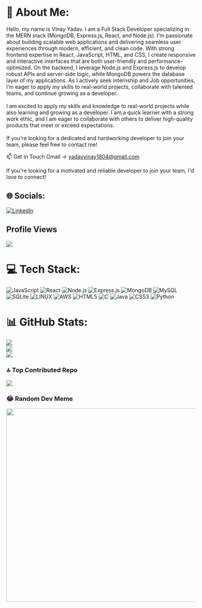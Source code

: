 # 💫 About Me:
Hello, my name is Vinay Yadav. I am a Full Stack Developer specializing in the MERN stack (MongoDB, Express.js, React, and Node.js). I’m passionate about building scalable web applications and delivering seamless user experiences through modern, efficient, and clean code.
With strong frontend expertise in React, JavaScript, HTML, and CSS, I create responsive and interactive interfaces that are both user-friendly and performance-optimized. On the backend, I leverage Node.js and Express.js to develop robust APIs and server-side logic, while MongoDB powers the database layer of my applications.
As I actively seek internship and Job opportunities, I’m eager to apply my skills to real-world projects, collaborate with talented teams, and continue growing as a developer.<br><br> I am excited to apply my skills and knowledge to real-world projects while also learning and growing as a developer. I am a quick learner with a strong work ethic, and I am eager to collaborate with others to deliver high-quality products that meet or exceed expectations.<br><br>If you're looking for a dedicated and hardworking developer to join your team, please feel free to contact me!

📫 Get in Touch
Gmail → yadavvinay1804@gmail.com

If you're looking for a motivated and reliable developer to join your team, I'd love to connect!

## 🌐 Socials:
[![LinkedIn](https://img.shields.io/badge/LinkedIn-%230077B5.svg?logo=linkedin&logoColor=white)](https://linkedin.com/in/trakinvinay) 

## Profile Views
[![](https://visitcount.itsvg.in/api?id=vinay21165&icon=0&color=0)](https://visitcount.itsvg.in)

# 💻 Tech Stack:
![JavaScript](https://img.shields.io/badge/javascript-%23323330.svg?style=for-the-badge&logo=javascript&logoColor=%23F7DF1E)  ![React](https://img.shields.io/badge/react-%2320232a.svg?style=for-the-badge&logo=react&logoColor=%2361DAFB) ![Node.js](https://img.shields.io/badge/Node.js-339933?style=for-the-badge&logo=nodedotjs&logoColor=white) ![Express.js](https://img.shields.io/badge/Express.js-000000?style=for-the-badge&logo=express&logoColor=white) ![MongoDB](https://img.shields.io/badge/MongoDB-%234ea94b.svg?style=for-the-badge&logo=mongodb&logoColor=white) ![MySQL](https://img.shields.io/badge/mysql-%2300f.svg?style=for-the-badge&logo=mysql&logoColor=white) ![SQLite](https://img.shields.io/badge/sqlite-%2307405e.svg?style=for-the-badge&logo=sqlite&logoColor=white) ![LINUX](https://img.shields.io/badge/Linux-FCC624?style=for-the-badge&logo=linux&logoColor=black) ![AWS](https://img.shields.io/badge/AWS-%23FF9900.svg?style=for-the-badge&logo=amazon-aws&logoColor=white) ![HTML5](https://img.shields.io/badge/html5-%23E34F26.svg?style=for-the-badge&logo=html5&logoColor=white) ![C](https://img.shields.io/badge/c-%2300599C.svg?style=for-the-badge&logo=c&logoColor=white) ![Java](https://img.shields.io/badge/java-%23ED8B00.svg?style=for-the-badge&logo=java&logoColor=white) ![CSS3](https://img.shields.io/badge/css3-%231572B6.svg?style=for-the-badge&logo=css3&logoColor=white) ![Python](https://img.shields.io/badge/python-3670A0?style=for-the-badge&logo=python&logoColor=ffdd54)
# 📊 GitHub Stats:
![](https://github-readme-stats.vercel.app/api?username=vinay21165&theme=react&hide_border=false&include_all_commits=true&count_private=false)<br/>
![](https://github-readme-streak-stats.herokuapp.com/?user=vinay21165&theme=react&hide_border=false)<br/>
![](https://github-readme-stats.vercel.app/api/top-langs/?username=vinay21165&theme=react&hide_border=false&include_all_commits=true&count_private=false&layout=compact)

### 🔝 Top Contributed Repo
![](https://github-contributor-stats.vercel.app/api?username=vinay21165&limit=5&theme=dark&combine_all_yearly_contributions=true)

### 😂 Random Dev Meme
<img src="https://rm.up.railway.app/" width="512px"/>


<!-- Proudly created with GPRM ( https://gprm.itsvg.in ) -->
